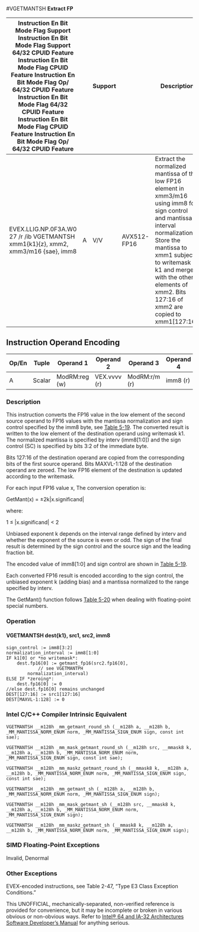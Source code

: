 #VGETMANTSH
**Extract FP**

| Instruction En Bit Mode Flag Support Instruction En Bit Mode Flag Support 64/32 CPUID Feature Instruction En Bit Mode Flag CPUID Feature Instruction En Bit Mode Flag Op/ 64/32 CPUID Feature Instruction En Bit Mode Flag 64/32 CPUID Feature Instruction En Bit Mode Flag CPUID Feature Instruction En Bit Mode Flag Op/ 64/32 CPUID Feature |     | Support |             | Description                                                                                                                                                                                                                                                                        |
| ---------------------------------------------------------------------------------------------------------------------------------------------------------------------------------------------------------------------------------------------------------------------------------------------------------------------------------------------- | --- | ------- | ----------- | ---------------------------------------------------------------------------------------------------------------------------------------------------------------------------------------------------------------------------------------------------------------------------------- |
| EVEX.LLIG.NP.0F3A.W0 27 /r /ib VGETMANTSH xmm1{k1}{z}, xmm2, xmm3/m16 {sae}, imm8                                                                                                                                                                                                                                                              | A   | V/V     | AVX512-FP16 | Extract the normalized mantissa of the low FP16 element in xmm3/m16 using imm8 for sign control and mantissa interval normalization. Store the mantissa to xmm1 subject to writemask k1 and merge with the other elements of xmm2. Bits 127:16 of xmm2 are copied to xmm1[127:16]. |

## Instruction Operand Encoding

| Op/En | Tuple  | Operand 1     | Operand 2    | Operand 3     | Operand 4 |
| ----- | ------ | ------------- | ------------ | ------------- | --------- |
| A     | Scalar | ModRM:reg (w) | VEX.vvvv (r) | ModRM:r/m (r) | imm8 (r)  |

### Description

This instruction converts the FP16 value in the low element of the second source operand to FP16 values with the mantissa normalization and sign control specified by the imm8 byte, see [Table 5-19](/x86/vgetmantph#tbl-5-19). The converted result is written to the low element of the destination operand using writemask k1. The normalized mantissa is specified by interv (imm8[1:0]) and the sign control (SC) is specified by bits 3:2 of the immediate byte.

Bits 127:16 of the destination operand are copied from the corresponding bits of the first source operand. Bits MAXVL-1:128 of the destination operand are zeroed. The low FP16 element of the destination is updated according to the writemask.

For each input FP16 value x, The conversion operation is:

GetMant(x) = ±2k|x.significand|

where:

1 ≤ |x.significand| < 2

Unbiased exponent k depends on the interval range defined by interv and whether the exponent of the source is even or odd. The sign of the final result is determined by the sign control and the source sign and the leading fraction bit.

The encoded value of imm8[1:0] and sign control are shown in [Table 5-19](/x86/vgetmantph#tbl-5-19).

Each converted FP16 result is encoded according to the sign control, the unbiased exponent k (adding bias) and a mantissa normalized to the range specified by interv.

The GetMant() function follows [Table 5-20](/x86/vgetmantph#tbl-5-20) when dealing with floating-point special numbers.

### Operation

#### VGETMANTSH dest{k1}, src1, src2, imm8

```
sign_control := imm8[3:2]
normalization_interval := imm8[1:0]
IF k1[0] or *no writemask*:
    dest.fp16[0] := getmant_fp16(src2.fp16[0],
            // see VGETMANTPH
        normalization_interval)
ELSE IF *zeroing*:
    dest.fp16[0] := 0
//else dest.fp16[0] remains unchanged
DEST[127:16] := src1[127:16]
DEST[MAXVL-1:128] := 0

```

### Intel C/C++ Compiler Intrinsic Equivalent

```
VGETMANTSH __m128h _mm_getmant_round_sh (__m128h a, __m128h b, _MM_MANTISSA_NORM_ENUM norm, _MM_MANTISSA_SIGN_ENUM sign, const int sae);

```

```
VGETMANTSH __m128h _mm_mask_getmant_round_sh (__m128h src, __mmask8 k, __m128h a, __m128h b, _MM_MANTISSA_NORM_ENUM norm, _MM_MANTISSA_SIGN_ENUM sign, const int sae);

```

```
VGETMANTSH __m128h _mm_maskz_getmant_round_sh (__mmask8 k, __m128h a, __m128h b, _MM_MANTISSA_NORM_ENUM norm, _MM_MANTISSA_SIGN_ENUM sign, const int sae);

```

```
VGETMANTSH __m128h _mm_getmant_sh (__m128h a, __m128h b, _MM_MANTISSA_NORM_ENUM norm, _MM_MANTISSA_SIGN_ENUM sign);

```

```
VGETMANTSH __m128h _mm_mask_getmant_sh (__m128h src, __mmask8 k, __m128h a, __m128h b, _MM_MANTISSA_NORM_ENUM norm, _MM_MANTISSA_SIGN_ENUM sign);

```

```
VGETMANTSH __m128h _mm_maskz_getmant_sh (__mmask8 k, __m128h a, __m128h b, _MM_MANTISSA_NORM_ENUM norm, _MM_MANTISSA_SIGN_ENUM sign);

```

### SIMD Floating-Point Exceptions

Invalid, Denormal

### Other Exceptions

EVEX-encoded instructions, see Table 2-47, “Type E3 Class Exception Conditions.”

This UNOFFICIAL, mechanically-separated, non-verified reference is provided for convenience, but it may be
incomplete or broken in various obvious or non-obvious
ways. Refer to [Intel® 64 and IA-32 Architectures Software Developer’s Manual](https://software.intel.com/en-us/download/intel-64-and-ia-32-architectures-sdm-combined-volumes-1-2a-2b-2c-2d-3a-3b-3c-3d-and-4) for anything serious.
